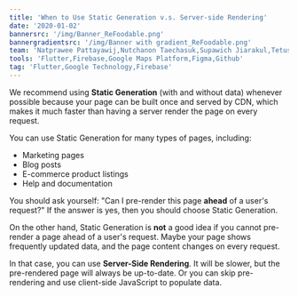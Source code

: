```yaml
---
title: 'When to Use Static Generation v.s. Server-side Rendering'
date: '2020-01-02'
bannersrc: '/img/Banner_ReFoodable.png'
bannergradientsrc: '/img/Banner with gradient_ReFoodable.png'
team: 'Natprawee Pattayawij,Nutchanon Taechasuk,Supawich Jiarakul,Tetus Rattanasirimaneewate'
tools: 'Flutter,Firebase,Google Maps Platform,Figma,Github'
tag: 'Flutter,Google Technology,Firebase'
---
```


We recommend using **Static Generation** (with and without data) whenever possible because your page can be built once and served by CDN, which makes it much faster than having a server render the page on every request.

You can use Static Generation for many types of pages, including:

- Marketing pages
- Blog posts
- E-commerce product listings
- Help and documentation

You should ask yourself: "Can I pre-render this page **ahead** of a user's request?" If the answer is yes, then you should choose Static Generation.

On the other hand, Static Generation is **not** a good idea if you cannot pre-render a page ahead of a user's request. Maybe your page shows frequently updated data, and the page content changes on every request.

In that case, you can use **Server-Side Rendering**. It will be slower, but the pre-rendered page will always be up-to-date. Or you can skip pre-rendering and use client-side JavaScript to populate data.